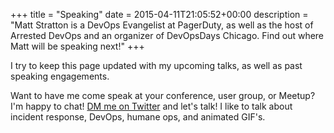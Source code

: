 +++
title = "Speaking"
date = 2015-04-11T21:05:52+00:00
description = "Matt Stratton is a DevOps Evangelist at PagerDuty, as well as the host of Arrested DevOps and an organizer of DevOpsDays Chicago. Find out where Matt will be speaking next!"
+++

I try to keep this page updated with my upcoming talks, as well as past speaking engagements.

Want to have me come speak at your conference, user group, or Meetup? I'm happy to chat! [DM me on Twitter](https://twitter.com/messages/compose?recipient_id=mattstratton) and let's talk! I like to talk about incident response, DevOps, humane ops, and animated GIF's.
